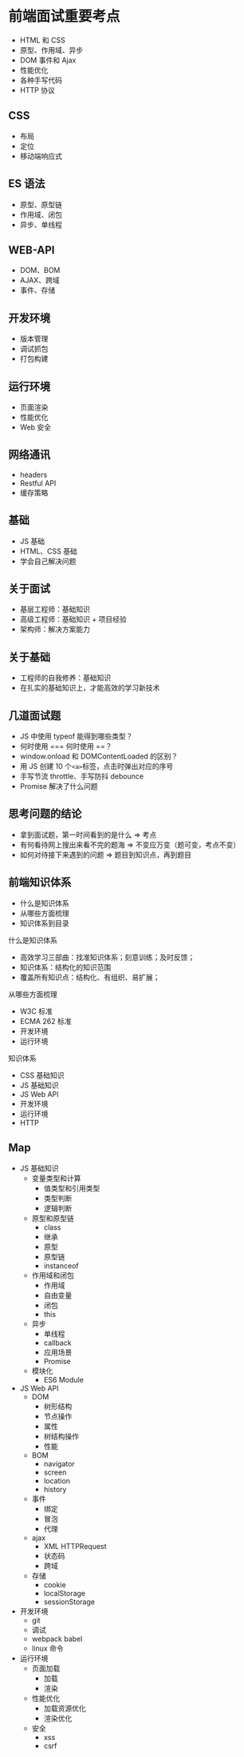 # 前端面试重要考点

- HTML 和 CSS
- 原型、作用域、异步
- DOM 事件和 Ajax
- 性能优化
- 各种手写代码
- HTTP 协议

## CSS

- 布局
- 定位
- 移动端响应式

## ES 语法

- 原型、原型链
- 作用域、闭包
- 异步、单线程

## WEB-API

- DOM、BOM
- AJAX、跨域
- 事件、存储

## 开发环境

- 版本管理
- 调试抓包
- 打包构建

## 运行环境

- 页面渲染
- 性能优化
- Web 安全

## 网络通讯

- headers
- Restful API
- 缓存策略

## 基础

- JS 基础
- HTML、CSS 基础
- 学会自己解决问题

## 关于面试

- 基层工程师：基础知识
- 高级工程师：基础知识 + 项目经验
- 架构师：解决方案能力

## 关于基础

- 工程师的自我修养：基础知识
- 在扎实的基础知识上，才能高效的学习新技术

## 几道面试题

- JS 中使用 typeof 能得到哪些类型？
- 何时使用 === 何时使用 ==？
- window.onload 和 DOMContentLoaded 的区别？
- 用 JS 创建 10 个`<a>`标签，点击时弹出对应的序号
- 手写节流 throttle、手写防抖 debounce
- Promise 解决了什么问题

## 思考问题的结论

- 拿到面试题，第一时间看到的是什么 => 考点
- 有何看待网上搜出来看不完的题海 => 不变应万变（题可变，考点不变）
- 如何对待接下来遇到的问题 => 题目到知识点，再到题目

## 前端知识体系

- 什么是知识体系
- 从哪些方面梳理
- 知识体系到目录

什么是知识体系

- 高效学习三部曲：找准知识体系；刻意训练；及时反馈；
- 知识体系：结构化的知识范围
- 覆盖所有知识点：结构化、有组织、易扩展；

从哪些方面梳理

- W3C 标准
- ECMA 262 标准
- 开发环境
- 运行环境

知识体系

- CSS 基础知识
- JS 基础知识
- JS Web API
- 开发环境
- 运行环境
- HTTP

## Map

- JS 基础知识
  - 变量类型和计算
    - 值类型和引用类型
    - 类型判断
    - 逻辑判断
  - 原型和原型链
    - class
    - 继承
    - 原型
    - 原型链
    - instanceof
  - 作用域和闭包
    - 作用域
    - 自由变量
    - 闭包
    - this
  - 异步
    - 单线程
    - callback
    - 应用场景
    - Promise
  - 模块化
    - ES6 Module
- JS Web API
  - DOM
    - 树形结构
    - 节点操作
    - 属性
    - 树结构操作
    - 性能
  - BOM
    - navigator
    - screen
    - location
    - history
  - 事件
    - 绑定
    - 冒泡
    - 代理
  - ajax
    - XML HTTPRequest
    - 状态码
    - 跨域
  - 存储
    - cookie
    - localStorage
    - sessionStorage
- 开发环境
  - git
  - 调试
  - webpack babel
  - linux 命令
- 运行环境
  - 页面加载
    - 加载
    - 渲染
  - 性能优化
    - 加载资源优化
    - 渲染优化
  - 安全
    - xss
    - csrf

